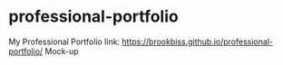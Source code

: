 # professional-portfolio
My Professional Portfolio
link:  https://brookbiss.github.io/professional-portfolio/
Mock-up 
